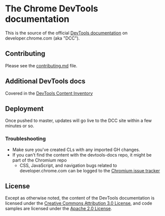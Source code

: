 # The Chrome DevTools documentation

This is the source of the official [DevTools documentation](https://developer.chrome.com/devtools/index) on developer.chrome.com (aka "DCC").

## Contributing

Please see the [contributing.md](https://github.com/GoogleChrome/devtools-docs/blob/master/contributing.md) file.

## Additional DevTools docs

Covered in the [DevTools Content Inventory](https://github.com/GoogleChrome/devtools-docs/wiki/Content-Inventory)

## Deployment

Once pushed to master, updates will go live to the DCC site within a few minutes or so.

### Troubleshooting
* Make sure you've created CLs with any imported GH changes.
* If you can't find the content with the devtools-docs repo, it might be part of the Chromium repo
  * CSS, JavaScript, and navigation bugs related to developer.chrome.com can be logged to the [Chromium issue tracker](http://crbug.com)

## License

Except as otherwise noted, the content of the DevTools documentation is licensed under the [Creative Commons Attribution 3.0 License](http://creativecommons.org/licenses/by/3.0/), and code samples are licensed under the [Apache 2.0 License](http://www.apache.org/licenses/LICENSE-2.0).
